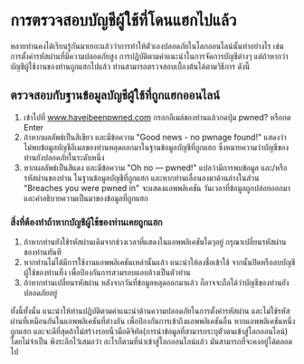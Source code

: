 # การตรวจสอบบัญชีผู้ใช้ที่โดนแฮกไปแล้ว

หลายท่านคงได้เรียนรู้กันมาเยอะแล้วว่าการทำให้ตัวเองปลอดภัยในโลกออนไลน์นั้นทำอย่างไร เช่น การตั้งค่ารหัสผ่านที่มีความปลอดภัยสูง การปฏิบัติตามคำแนะนำในการจัดการบัญชีต่างๆ 
แต่ถ้าหากว่าบัญชีผู้ใช้งานของท่านถูกแฮกไปแล้ว ท่านสามารถตรวจสอบเบื้องต้นได้ตามวิธีการ ดังนี้

## ตรวจสอบกับฐานข้อมูลบัญชีผู้ใช้ที่ถูกแฮกออนไลน์

1. เข้าไปที่ www.haveibeenpwned.com กรอกอีเมล์ของท่านแล้วกดปุ่ม pwned? หรือกด Enter
2. ถ้าหากผลลัพธ์เป็นสีเขียว และมีข้อความ "Good news - no pwnage found!" แสดงว่า ไม่พบข้อมูลบัญชีอีเมลของท่านหลุดออกมาในฐานข้อมูลบัญชีที่ถูกแฮก ซึ่งหมายความว่าบัญชีของท่านยังปลอดภัยในระดับหนึ่ง
3. หากผลลัพธ์เป็นสีแดง และมีข้อความ "Oh no — pwned!" แปลว่ามีการพบข้อมูล และ/หรือ รหัสผ่านของท่าน ในฐานข้อมูลบัญชีที่ถูกแฮก และหากท่านเลื่อนลงมาด้านล่างในส่วน "Breaches you were pwned in" จะแสดงแอพพลิเคชัน วันเวลาที่ข้อมูลถูกปล่อยออกมา และคำอธิบายความเป็นมาของข้อมูลที่ถูกแฮก

### สิ่งที่ต้องทำถ้าหากบัญชีผู้ใช้ของท่านเคยถูกแฮก
   
1. ถ้าหากท่านยังใช้รหัสผ่านเดิมจากช่วงเวลาที่แสดงในแอพพลิเคชันใดๆอยู่ กรุณาเปลี่ยนรหัสผ่านของท่านทันที
2. หากท่านไม่ได้มีการใช้งานแอพพลิเคชันเหล่านั้นแล้ว แนะนำให้ลงชื่อเข้าใช้ จากนั้นปิดหรือลบบัญชีผู้ใช้ของท่านทิ้ง เพื่อป้องกันการสวมรอบแอบอ้างเป็นตัวท่าน
3. ถ้าหากท่านเปลี่ยนรหัสผ่าน หลังจากวันที่ข้อมูลหลุดออกมาแล้ว ก็อาจจะถือได้ว่าบัญชีของท่านยังปลอดภัยอยู่ 
   
ทั้งนี้ทั้งนั้น แนะนำให้ท่านปฏิบัติตามคำแนะนำด้านความปลอดภัยในการตั้งค่ารหัสผ่าน และไม่ใช้รหัสผ่านที่เหมือนกันในแอพพลิเคชันที่ต่างกัน เพื่อป้องกันการเข้าถึงแอพพลิเคชันอื่น หากแอพพลิเคชันหนึ่งถูกแฮก
และจะดีที่สุดถ้าไม่สร้างรอยนิ้วมือดิจิทัล(การนำข้อมูลที่สามารถระบุตัวตนเข้าสู่โลกออนไลน์) โดยไม่จำเป็น พึงระลึกไว้เสมอว่า อะไรก็ตามที่นำเข้าสู่โลกออนไลน์แล้ว มันสามารถที่จะคงอยู่ได้ตลอดไป
